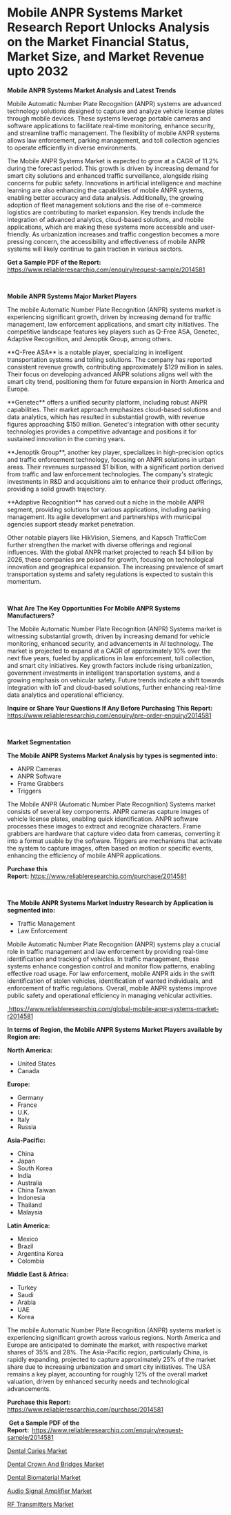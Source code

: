 <p><h1>Mobile ANPR Systems Market Research Report Unlocks Analysis on the Market Financial Status, Market Size, and Market Revenue upto 2032</h1></p><p><strong>Mobile ANPR Systems Market Analysis and Latest Trends</strong></p>
<p><p>Mobile Automatic Number Plate Recognition (ANPR) systems are advanced technology solutions designed to capture and analyze vehicle license plates through mobile devices. These systems leverage portable cameras and software applications to facilitate real-time monitoring, enhance security, and streamline traffic management. The flexibility of mobile ANPR systems allows law enforcement, parking management, and toll collection agencies to operate efficiently in diverse environments.</p><p>The Mobile ANPR Systems Market is expected to grow at a CAGR of 11.2% during the forecast period. This growth is driven by increasing demand for smart city solutions and enhanced traffic surveillance, alongside rising concerns for public safety. Innovations in artificial intelligence and machine learning are also enhancing the capabilities of mobile ANPR systems, enabling better accuracy and data analysis. Additionally, the growing adoption of fleet management solutions and the rise of e-commerce logistics are contributing to market expansion. Key trends include the integration of advanced analytics, cloud-based solutions, and mobile applications, which are making these systems more accessible and user-friendly. As urbanization increases and traffic congestion becomes a more pressing concern, the accessibility and effectiveness of mobile ANPR systems will likely continue to gain traction in various sectors.</p></p>
<p><strong>Get a Sample PDF of the Report:&nbsp;</strong> <a href="https://www.reliableresearchiq.com/enquiry/request-sample/2014581?utm_campaign=1159&utm_medium=2&utm_source=Github&utm_content=ia&utm_term=06042025&utm_id=mobile-anpr-systems">https://www.reliableresearchiq.com/enquiry/request-sample/2014581</a></p>
<p>&nbsp;</p>
<p><strong>Mobile ANPR Systems Major Market Players</strong></p>
<p><p>The mobile Automatic Number Plate Recognition (ANPR) systems market is experiencing significant growth, driven by increasing demand for traffic management, law enforcement applications, and smart city initiatives. The competitive landscape features key players such as Q-Free ASA, Genetec, Adaptive Recognition, and Jenoptik Group, among others.</p><p>**Q-Free ASA** is a notable player, specializing in intelligent transportation systems and tolling solutions. The company has reported consistent revenue growth, contributing approximately $129 million in sales. Their focus on developing advanced ANPR solutions aligns well with the smart city trend, positioning them for future expansion in North America and Europe.</p><p>**Genetec** offers a unified security platform, including robust ANPR capabilities. Their market approach emphasizes cloud-based solutions and data analytics, which has resulted in substantial growth, with revenue figures approaching $150 million. Genetec's integration with other security technologies provides a competitive advantage and positions it for sustained innovation in the coming years.</p><p>**Jenoptik Group**, another key player, specializes in high-precision optics and traffic enforcement technology, focusing on ANPR solutions in urban areas. Their revenues surpassed $1 billion, with a significant portion derived from traffic and law enforcement technologies. The company's strategic investments in R&D and acquisitions aim to enhance their product offerings, providing a solid growth trajectory.</p><p>**Adaptive Recognition** has carved out a niche in the mobile ANPR segment, providing solutions for various applications, including parking management. Its agile development and partnerships with municipal agencies support steady market penetration.</p><p>Other notable players like HikVision, Siemens, and Kapsch TrafficCom further strengthen the market with diverse offerings and regional influences. With the global ANPR market projected to reach $4 billion by 2026, these companies are poised for growth, focusing on technological innovation and geographical expansion. The increasing prevalence of smart transportation systems and safety regulations is expected to sustain this momentum.</p></p>
<p>&nbsp;</p>
<p><strong>What Are The Key Opportunities For Mobile ANPR Systems Manufacturers?</strong></p>
<p><p>The Mobile Automatic Number Plate Recognition (ANPR) Systems market is witnessing substantial growth, driven by increasing demand for vehicle monitoring, enhanced security, and advancements in AI technology. The market is projected to expand at a CAGR of approximately 10% over the next five years, fueled by applications in law enforcement, toll collection, and smart city initiatives. Key growth factors include rising urbanization, government investments in intelligent transportation systems, and a growing emphasis on vehicular safety. Future trends indicate a shift towards integration with IoT and cloud-based solutions, further enhancing real-time data analytics and operational efficiency.</p></p>
<p><strong>Inquire or Share Your Questions If Any Before Purchasing This Report:</strong> <a href="https://www.reliableresearchiq.com/enquiry/pre-order-enquiry/2014581?utm_campaign=1159&utm_medium=2&utm_source=Github&utm_content=ia&utm_term=06042025&utm_id=mobile-anpr-systems">https://www.reliableresearchiq.com/enquiry/pre-order-enquiry/2014581</a></p>
<p>&nbsp;</p>
<p><strong>Market Segmentation</strong></p>
<p><strong>The Mobile ANPR Systems Market Analysis by types is segmented into:</strong></p>
<p><ul><li>ANPR Cameras</li><li>ANPR Software</li><li>Frame Grabbers</li><li>Triggers</li></ul></p>
<p><p>The Mobile ANPR (Automatic Number Plate Recognition) Systems market consists of several key components. ANPR cameras capture images of vehicle license plates, enabling quick identification. ANPR software processes these images to extract and recognize characters. Frame grabbers are hardware that capture video data from cameras, converting it into a format usable by the software. Triggers are mechanisms that activate the system to capture images, often based on motion or specific events, enhancing the efficiency of mobile ANPR applications.</p></p>
<p><strong>Purchase this Report:&nbsp;</strong><a href="https://www.reliableresearchiq.com/purchase/2014581?utm_campaign=1159&utm_medium=2&utm_source=Github&utm_content=ia&utm_term=06042025&utm_id=mobile-anpr-systems">https://www.reliableresearchiq.com/purchase/2014581</a></p>
<p>&nbsp;</p>
<p><strong>The Mobile ANPR Systems Market Industry Research by Application is segmented into:</strong></p>
<p><ul><li>Traffic Management</li><li>Law Enforcement</li></ul></p>
<p><p>Mobile Automatic Number Plate Recognition (ANPR) systems play a crucial role in traffic management and law enforcement by providing real-time identification and tracking of vehicles. In traffic management, these systems enhance congestion control and monitor flow patterns, enabling effective road usage. For law enforcement, mobile ANPR aids in the swift identification of stolen vehicles, identification of wanted individuals, and enforcement of traffic regulations. Overall, mobile ANPR systems improve public safety and operational efficiency in managing vehicular activities.</p></p>
<p><a href="https://www.reliableresearchiq.com/global-mobile-anpr-systems-market-r2014581?utm_campaign=1159&utm_medium=2&utm_source=Github&utm_content=ia&utm_term=06042025&utm_id=mobile-anpr-systems">&nbsp;https://www.reliableresearchiq.com/global-mobile-anpr-systems-market-r2014581</a></p>
<p><strong>In terms of Region, the Mobile ANPR Systems Market Players available by Region are:</strong></p>
<p>
    <p> <strong> North America: </strong>
        <ul>
            <li>United States</li>
            <li>Canada</li>
        </ul>
        </p> 
    <p> <strong> Europe: </strong>
        <ul>
            <li>Germany</li>
            <li>France</li>
            <li>U.K.</li>
            <li>Italy</li>
            <li>Russia</li>
        </ul>
        </p> 
    <p> <strong> Asia-Pacific: </strong>
        <ul>
            <li>China</li>
            <li>Japan</li>
            <li>South Korea</li>
            <li>India</li>
            <li>Australia</li>
            <li>China Taiwan</li>
            <li>Indonesia</li>
            <li>Thailand</li>
            <li>Malaysia</li>
        </ul>
        </p> 
    <p> <strong> Latin America: </strong>
        <ul>
            <li>Mexico</li>
            <li>Brazil</li>
            <li>Argentina Korea</li>
            <li>Colombia</li>
        </ul>
        </p> 
    <p> <strong> Middle East & Africa: </strong>
        <ul>
            <li>Turkey</li>
            <li>Saudi</li>
            <li>Arabia</li>
            <li>UAE</li>
            <li>Korea</li>
        </ul>
    </p>
    </p>
<p><p>The mobile Automatic Number Plate Recognition (ANPR) systems market is experiencing significant growth across various regions. North America and Europe are anticipated to dominate the market, with respective market shares of 35% and 28%. The Asia-Pacific region, particularly China, is rapidly expanding, projected to capture approximately 25% of the market share due to increasing urbanization and smart city initiatives. The USA remains a key player, accounting for roughly 12% of the overall market valuation, driven by enhanced security needs and technological advancements.</p></p>
<p><strong>Purchase this Report: </strong><a href="https://www.reliableresearchiq.com/purchase/2014581?utm_campaign=1159&utm_medium=2&utm_source=Github&utm_content=ia&utm_term=06042025&utm_id=mobile-anpr-systems">https://www.reliableresearchiq.com/purchase/2014581</a></p>
<p>&nbsp;<strong>Get a Sample PDF of the Report:&nbsp;&nbsp;</strong><a href="https://www.reliableresearchiq.com/enquiry/request-sample/2014581?utm_campaign=1159&utm_medium=2&utm_source=Github&utm_content=ia&utm_term=06042025&utm_id=mobile-anpr-systems">https://www.reliableresearchiq.com/enquiry/request-sample/2014581</a></p>
<p><strong></strong></p>
<p><p><a href="https://www.linkedin.com/pulse/dental-caries-market-trends-share-analysis-size-growing-z7bxf?utm_campaign=1159&utm_medium=2&utm_source=Github&utm_content=ia&utm_term=06042025&utm_id=mobile-anpr-systems">Dental Caries Market</a></p><p><a href="https://www.linkedin.com/pulse/dental-crown-bridges-market-report-in-depth-analysis-industry-gjtnf?utm_campaign=1159&utm_medium=2&utm_source=Github&utm_content=ia&utm_term=06042025&utm_id=mobile-anpr-systems">Dental Crown And Bridges Market</a></p><p><a href="https://www.linkedin.com/pulse/in-depth-market-analysis-dental-biomaterial-trends-size-projected-5i2se?utm_campaign=1159&utm_medium=2&utm_source=Github&utm_content=ia&utm_term=06042025&utm_id=mobile-anpr-systems">Dental Biomaterial Market</a></p><p><a href="https://github.com/tamerlgwilt/Market-Research-Report-List-1/blob/main/audio-signal-amplifier-market.md?utm_campaign=1159&utm_medium=2&utm_source=Github&utm_content=ia&utm_term=06042025&utm_id=mobile-anpr-systems">Audio Signal Amplifier Market</a></p><p><a href="https://github.com/gorbaicodaro/Market-Research-Report-List-1/blob/main/rf-transmitters-market.md?utm_campaign=1159&utm_medium=2&utm_source=Github&utm_content=ia&utm_term=06042025&utm_id=mobile-anpr-systems">RF Transmitters Market</a></p></p>